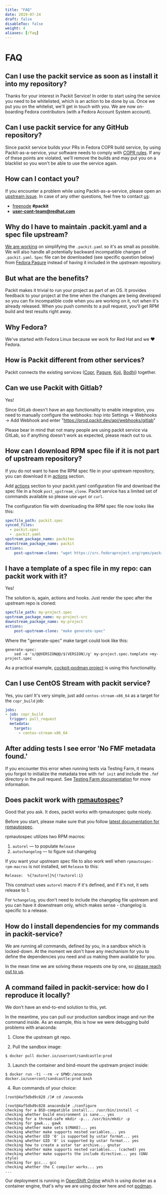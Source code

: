 ```yaml
---
title: "FAQ"
date: 2019-07-24
draft: false
disableToc: false
weight: 4
aliases: [/faq]
---
```


# FAQ

## Can I use the packit service as soon as I install it into my repository?

Thanks for your interest in Packit Service! In order to start using the
service you need to be whitelisted, which is an action to be done by us. Once
we put you on the whitelist, we'll get in touch with you. We are now
on-boarding Fedora contributors (with a Fedora Account System account).

## Can I use packit service for any GitHub repository?

Since packit service builds your PRs in Fedora COPR build service, by using
Packit-as-a-service, your software needs to comply with [COPR
rules](https://docs.pagure.org/copr.copr/user_documentation.html#what-i-can-build-in-copr).
If any of these points are violated, we'll remove the builds and may put you on
a blacklist so you won't be able to use the service again.

## How can I contact you?

If you encounter a problem while using Packit-as-a-service, please open an
[upstream issue](https://github.com/packit/packit-service/issues/new).
In case of any other questions, feel free to contact
[us](https://github.com/orgs/packit/teams/the-packit-team):

- [freenode](https://freenode.net) **#packit**
- **user-cont-team@redhat.com**

## Why do I have to maintain .packit.yaml and a spec file upstream?

[We are working](https://github.com/packit/packit/issues/574) on simplifying the `.packit.yaml` so it's as small as possible.
We will also handle all potentially backward incompatible changes of `.packit.yaml`.
`Spec` file can be downloaded (see specific question below) from [Fedora Pagure](https://src.fedoraproject.org) instead of having it included in the upstream repository.

## But what are the benefits?

Packit makes it trivial to run your project as part of an OS.
It provides feedback to your project at the time when the changes are being developed
so you can fix incompatible code when you are working on it, not when it's already released.
When you push commits to a pull request, you'll get RPM build and test results right away.

## Why Fedora?

We've started with Fedora Linux because we work for Red Hat and we ❤ Fedora.

## How is Packit different from other services?

Packit connects the existing services ([Copr](https://copr.fedorainfracloud.org),
[Pagure](https://src.fedoraproject.org), [Koji](https://koji.fedoraproject.org),
[Bodhi](https://bodhi.fedoraproject.org)) together.

## Can we use Packit with Gitlab?

Yes!

Since GitLab doesn't have an app functionality to enable integration, you need
to manually configure the webhooks: hop into Settings → Webhooks → Add Webhook
and enter "https://prod.packit.dev/api/webhooks/gitlab"

Please bear in mind that not many people are using packit service via GitLab,
so if anything doesn't work as expected, please reach out to us.

## How can I download RPM spec file if it is not part of upstream repository?

If you do not want to have the RPM spec file in your upstream repository,
you can download it in [actions](/docs/actions/) section.

Add [actions](/docs/actions/) section to your packit.yaml configuration file and
download the spec file in a hook `post_upstream_clone`.
Packit service has a limited set of commands available so please use `wget` or `curl`.

The configuration file with downloading the RPM spec file now looks like this:

```yaml
specfile_path: packit.spec
synced_files:
  - packit.spec
  - .packit.yaml
upstream_package_name: packitos
downstream_package_name: packit
actions:
    post-upstream-clone: "wget https://src.fedoraproject.org/rpms/packit/raw/master/f/packit.spec"
```

## I have a template of a spec file in my repo: can packit work with it?

Yes!

The solution is, again, actions and hooks. Just render the spec after the upstream repo is cloned:

```yaml
specfile_path: my-project.spec
upstream_package_name: my-project-src
downstream_package_name: my-project
actions:
    post-upstream-clone: "make generate-spec"
```

Where the "generate-spec" make target could look like this:

    generate-spec:
        sed -e 's/@@VERSION@@/$(VERSION)/g' my-project.spec.template >my-project.spec

As a practical example, [cockpit-podman
project](https://github.com/cockpit-project/cockpit-podman) is using this
functionality.

## Can I use CentOS Stream with packit service?

Yes, you can! It's very simple, just add `centos-stream-x86_64` as a target for
the `copr_build` job:

```yaml
jobs:
- job: copr_build
  trigger: pull_request
  metadata:
    targets:
      - centos-stream-x86_64
```

## After adding tests I see error 'No FMF metadata found.'

If you encounter this error when running tests via Testing Farm,
it means you forgot to initialize the metadata tree with `fmf init`
and include the `.fmf` directory in the pull request.
See [Testing Farm documentation](/docs/testing-farm) for more information.

## Does packit work with [rpmautospec](https://docs.pagure.org/Fedora-Infra.rpmautospec/)?

Good that you ask. It does, packit works with rpmautospec quite nicely.

Before you start, please make sure that you follow [latest documentation for rpmautospec](https://docs.pagure.org/Fedora-Infra.rpmautospec/).

rpmautospec utilizes two RPM macros:

1. `autorel` — to populate `Release`
2. `autochangelog` — to figure out changelog

If you want your upstream spec file to also work well when `rpmautospec-rpm-macros` is not installed, set `Release` to this:

    Release:  %{?autorel}%{!?autorel:1}

This construct uses `autorel` macro if it's defined, and if it's not, it sets release to 1.

For `%changelog`, you don't need to include the changelog file upstream and you can have it downstream only, which makes sense - changelog is specific to a release.

## How do I install dependencies for my commands in packit-service?

We are running all commands, defined by you, in a sandbox which is locked-down.
At the moment we don't have any mechanism for you to define the dependencies
you need and us making them available for you.

In the mean time we are solving these requests one by one, so [please reach out
to us](#how-can-i-contact-you).

## A command failed in packit-service: how do I reproduce it locally?

We don't have an end-to-end solution to this, yet.

In the meantime, you can pull our production sandbox image and run the command
inside. As an example, this is how we were debugging build problems with
anaconda:

1. Clone the upstream git repo.

2. Pull the sandbox image:

```
$ docker pull docker.io/usercont/sandcastle:prod
```

3. Launch the container and bind-mount the upstream project inside:

```
$ docker run -ti --rm -v $PWD:/anaconda docker.io/usercont/sandcastle:prod bash
```

4. Run commands of your choice:

```
[root@4af5dbd9c828 /]# cd /anaconda

[root@4af5dbd9c828 anaconda]# ./configure
checking for a BSD-compatible install... /usr/bin/install -c
checking whether build environment is sane... yes
checking for a thread-safe mkdir -p... /usr/bin/mkdir -p
checking for gawk... gawk
checking whether make sets $(MAKE)... yes
checking whether make supports nested variables... yes
checking whether UID '0' is supported by ustar format... yes
checking whether GID '0' is supported by ustar format... yes
checking how to create a ustar tar archive... gnutar
checking whether make supports nested variables... (cached) yes
checking whether make supports the include directive... yes (GNU style)
checking for gcc... gcc
checking whether the C compiler works... yes
...
```

Our deployment is running in [OpenShift
Online](https://www.openshift.com/products/online/) which is using docker as a
container engine, that's why we are using docker here and not
[podman](https://github.com/containers/podman).
